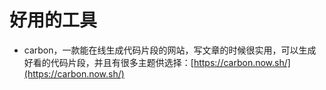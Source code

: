 # 好用的工具

- carbon，一款能在线生成代码片段的网站，写文章的时候很实用，可以生成好看的代码片段，并且有很多主题供选择：[https://carbon.now.sh/](https://carbon.now.sh/)